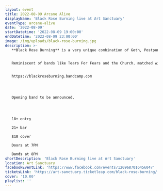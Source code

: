 ```yaml
---
layout: event
title: 2022-08-09 Arcane Alive
displayName: 'Black Rose Burning live at Art Sanctuary'
eventType: arcane-alive
date: '2022-08-09'
startDatetime: '2022-08-09 19:00:00'
endDatetime: '2022-08-09 23:00:00'
image: /img/uploads/black-rose-burning.jpg
description: >-
   **Black Rose Burning** is a very unique combination of Goth, Postpunk, Synthwave, Rock and Shoegaze.


   Reminiscent of bands like Tears For Fears and the Church, matched with the drive and determination of The Sisters Of Mercy and Bauhaus. Include the gothic-pop sensibilities of early Cult and The Cure.


   https://blackroseburning.bandcamp.com




   Opening band to be announced.




   18+ entry

   21+ bar

   $10 cover

   Doors at 7PM

   Bands at 8PM
shortDescription: 'Black Rose Burning live at Art Sanctuary'
location: Art Sanctuary
facebookEventLink: 'https://www.facebook.com/events/1209687016456047'
ticketsLink: 'https://art-sanctuary.ticketleap.com/black-rose-burning/'
cover: '10.00'
playlist: ''
---
```

